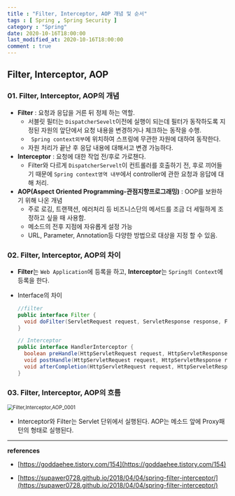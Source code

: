 ```yaml
---
title : "Filter, Interceptor, AOP 개념 및 순서"
tags : [ Spring , Spring Security ]
category : "Spring"
date: 2020-10-16T18:00:00
last_modified_at: 2020-10-16T18:00:00
comment : true
---
```


## Filter, Interceptor, AOP

### 01. Filter, Interceptor, AOP의 개념 

- **Filter** : 요청과 응답을 거른 뒤 정제 하는 역할. 
  - 서블릿 필터는 `DispatcherSevelt`이전에 실행이 되는데 필터가 동작하도록 지정된 자원의 앞단에서 요청 내용을 변경하거나 체크하는 동작을 수행.
  - ` Spring context외부`에 위치하여 스프링에 무관한 자원에 대하여 동작한다.
  - 자원 처리가 끝난 후 응답 내용에 대해서고 변경 가능하다.
- **Interceptor** :  요청에 대한 작업 전/후로 가로챈다.
  - Filter와 다르게 `DispatcherServelt`이 컨트롤러를 호출하기 전, 후로 끼어들기 때문에 `Spring context영역 내부`에서 controller에 관한 요청과 응답에 대해 처리.
- **AOP(**Aspect Oriented Programming-관점지향프로그래밍**)** : OOP를 보완하기 위해 나온 개념
  - 주로 로깅, 트랜잭션, 에러처리 등 비즈니스단의 메서드를 조금 더 세밀하게 조정하고 싶을 때 사용함.
  - 메소드의 전후 지점에 자유롭게 설정 가능
  - URL, Parameter, Annotation등 다양한 방법으로 대상을 지정 할 수 있음.



### 02. Filter, Interceptor, AOP의 차이 

- **Filter**는 `Web Application`에 등록을 하고, **Interceptor**는 `Spring의 Context`에 등록을 한다.

- Interface의 차이

  ```java
  //filter
  public interface Filter {
    void doFilter(ServletRequest request, ServletResponse response, FilterChain chain);
  }
  ```
  ```java  
  // Interceptor
  public interface HandlerInterceptor {
    boolean preHandle(HttpServletRequest request, HttpServletResponse response, Object handler);
    void postHandle(HttpServletRequest request, HttpServletResponse response, Object handler, ModelAndView mav);
    void afterCompletion(HttpServletRequest request, HttpServeletResponse response, Object handler, Exception ex);
  }
  ```

  

### 03. Filter, Interceptor, AOP의 흐름

<img src="\assets\images\posts\Filter,Interceptor,AOP_0001.png" class="image-shadow-card" alt="Filter,Interceptor,AOP_0001" style="zoom:80%;" />

- Interceptor와 Filter는 Servlet 단위에서 실행된다. AOP는 메소드 앞에 Proxy패턴의 형태로 실행된다.



---

**references**

- [https://goddaehee.tistory.com/154](https://goddaehee.tistory.com/154)

- [https://supawer0728.github.io/2018/04/04/spring-filter-interceptor/](https://supawer0728.github.io/2018/04/04/spring-filter-interceptor/)